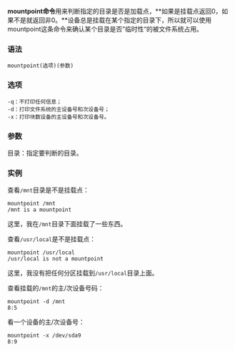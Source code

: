 **mountpoint命令**用来判断指定的目录是否是加载点，**如果是挂载点返回0，如果不是就返回非0。**设备总是挂载在某个指定的目录下，所以就可以使用mountpoint这条命令来确认某个目录是否”临时性“的被文件系统占用。

### 语法  

```
mountpoint(选项)(参数)
```

### 选项  

```
-q：不打印任何信息；
-d：打印文件系统的主设备号和次设备号；
-x：打印块数设备的主设备号和次设备号。
```

### 参数  

目录：指定要判断的目录。

### 实例  

查看`/mnt`目录是不是挂载点：

```
mountpoint /mnt
/mnt is a mountpoint
```

这里，我在`/mnt`目录下面挂载了一些东西。

查看`/usr/local`是不是挂载点： 

```
mountpoint /usr/local
/usr/local is not a mountpoint
```

这里，我没有把任何分区挂载到`/usr/local`目录上面。 

查看挂载的`/mnt`的主/次设备号码： 

```
mountpoint -d /mnt
8:5 
```

看一个设备的主/次设备号：

```
mountpoint -x /dev/sda9
8:9
```